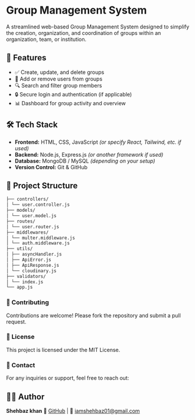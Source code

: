 # Group Management System

A streamlined web-based Group Management System designed to simplify the creation, organization, and coordination of groups within an organization, team, or institution.

## 🚀 Features

- ✅ Create, update, and delete groups
- 👥 Add or remove users from groups
- 🔍 Search and filter group members
- 🔒 Secure login and authentication (if applicable)
- 📊 Dashboard for group activity and overview

## 🛠️ Tech Stack

- **Frontend:** HTML, CSS, JavaScript *(or specify React, Tailwind, etc. if used)*
- **Backend:** Node.js, Express.js *(or another framework if used)*
- **Database:** MongoDB / MySQL *(depending on your setup)*
- **Version Control:** Git & GitHub

## 📂 Project Structure

```bash
├── controllers/
│ └── user.controller.js
├── models/
│ └── user.model.js
├── routes/
│ └── user.router.js
├── middlewares/
│ └── multer.middleware.js
│ └── auth.middleware.js
├── utils/
│ ├── asyncHandler.js
│ ├── ApiError.js
│ ├── ApiResponse.js
│ └── cloudinary.js
├── validators/
│ └── index.js
└── app.js
```

### 🤝 Contributing
Contributions are welcome! Please fork the repository and submit a pull request.

### 🪪 License
This project is licensed under the MIT License.

### 📧 Contact
For any inquiries or support, feel free to reach out:

## 🧑‍💻 Author
**Shehbaz khan** 
🔗 [GitHub](#) | 📧 iamshehbaz01@gmail.com
